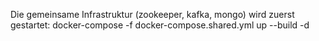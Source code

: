 
Die gemeinsame Infrastruktur (zookeeper, kafka, mongo) wird zuerst gestartet:
docker-compose -f docker-compose.shared.yml up --build -d

